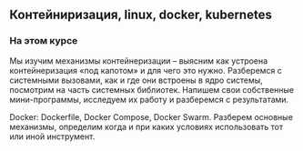 ## Контейниризация, linux, docker, kubernetes
### На этом курсе
Мы изучим механизмы контейнеризации – выясним как устроена контейнеризация «под капотом» и для чего это нужно. Разберемся с системными вызовами, как и где они встроены в ядро системы, посмотрим на часть системных библиотек. Напишем свои собственные мини-программы, исследуем их работу и разберемся с результатами.

Docker: Dockerfile, Docker Compose, Docker Swarm. Разберем основные механизмы, определим когда и при каких условиях использовать тот или иной инструмент.

